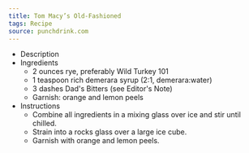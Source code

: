 ```yaml
---
title: Tom Macy’s Old-Fashioned
tags: Recipe
source: punchdrink.com
---
```


- Description
- Ingredients
	- 2 ounces rye, preferably Wild Turkey 101
	- 1 teaspoon rich demerara syrup (2:1, demerara:water)
	- 3 dashes Dad's Bitters (see Editor's Note)
	- Garnish: orange and lemon peels
- Instructions
	- Combine all ingredients in a mixing glass over ice and stir until chilled.
	- Strain into a rocks glass over a large ice cube.
	- Garnish with orange and lemon peels.